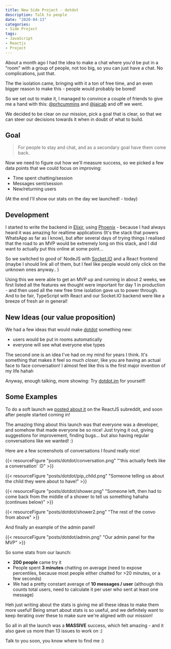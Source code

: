 ```yaml
---
title: New Side Project - dotdot
description: Talk to people
date: "2020-04-13"
categories:
- Side Project
tags:
- JavaScript
- Reactjs
- Project
---
```


About a month ago I had the idea to make a chat where you'd be put in a "room" with a group of people, not too big, so you can just have a chat. No complications, just that.

The the isolation came, bringing with it a ton of free time, and an even bigger reason to make this - people would probably be bored!

So we set out to make it, I managed to convince a couple of friends to give me a hand with this: [@prhcummins](https://github.com/prhcummins) and [@jaicab](https://github.com/jaicab) and off we went.

We decided to be clear on our mission, pick a goal that is clear, so that we can steer our decisions towards it when in doubt of what to build. 

## Goal

> For people to stay and chat, and as a secondary goal have them come back.

Now we need to figure out how we'll measure success, so we picked a few data points that we could focus on improving:

* Time spent chatting/session
* Messages sent/session
* New/returning users

(At the end I'll show our stats on the day we launched! - today)

## Development

I started to write the backend in [Elixir](https://elixir-lang.org/), using [Phoenix](https://www.phoenixframework.org/) - because I had always heard it was amazing for realtime applications (It's the stack that powers WhatsApp as far as I know), but after several days of trying things I realised that the road to an MVP would be extremely long on this stack, and I did want to actually put this online at some point...

So we switched to good ol' NodeJS with [Socket.IO](https://socket.io/) and a React frontend (maybe I should link all of them, but I feel like people would only click on the unknown ones anyway.. )

Using this we were able to get an MVP up and running in about 2 weeks, we first listed all the features we thought were important for day 1 in production - and then used all the new free time isolation gave us to power through. And to be fair, TypeScript with React and our Socket.IO backend were like a breeze of fresh air in general!

## New Ideas (our value proposition)

We had a few ideas that would make [dotdot](https://dotdot.im) something new:

* users would be put in rooms automatically
* everyone will see what everyone else types

The second one is an idea I've had on my mind for years I think. It's something that makes it feel so much _closer_, like you are having an actual face to face conversation! I almost feel like this is the first major invention of my life hahah

Anyway, enough talking, more showing: Try [dotdot.im](https://dotdot.im) for yourself!

## Some Examples

To do a soft launch we [posted about it](https://www.reddit.com/r/reactjs/comments/g0qjxc/we_made_a_website_where_people_can_talk_to_others/) on the ReactJS subreddit, and soon after people started coming in!

The amazing thing about this launch was that everyone was a developer, and somehow that made everyone be so nice! Just trying it out, giving suggestions for improvement, finding bugs... but also having regular conversations like we wanted! :)

Here are a few screenshots of conversations I found really nice!

{{< resourceFigure "posts/dotdot/conversation.png" "'this actually feels like a conversation' :D" >}}

{{< resourceFigure "posts/dotdot/pip_child.png" "Someone telling us about the child they were about to have!" >}}

{{< resourceFigure "posts/dotdot/shower.png" "Someone left, then had to come back from the middle of a shower to tell us something hahaha (continues below)" >}}

{{< resourceFigure "posts/dotdot/shower2.png" "The rest of the convo from above" >}}

And finally an example of the admin panel!

{{< resourceFigure "posts/dotdot/admin.png" "Our admin panel for the MVP" >}}

So some stats from our launch:

* **200 people** came try it
* People spent **3 minutes** chatting on average (need to expose percentiles, because most people either chatted for >20 minutes, or a few seconds)
* We had a pretty constant average of **10 messages / user** (although this counts total users, need to calculate it per user who sent at least one message)

Heh just writing about the stats is giving me all these ideas to make them more useful! Being smart about stats is so useful, and we definitely want to keep iterating over these to make sure we're aligned with our mission!

So all in all the launch was a **MASSIVE** success, which felt amazing - and it also gave us more than 13 issues to work on :) 

Talk to you soon, you know where to find me :)
